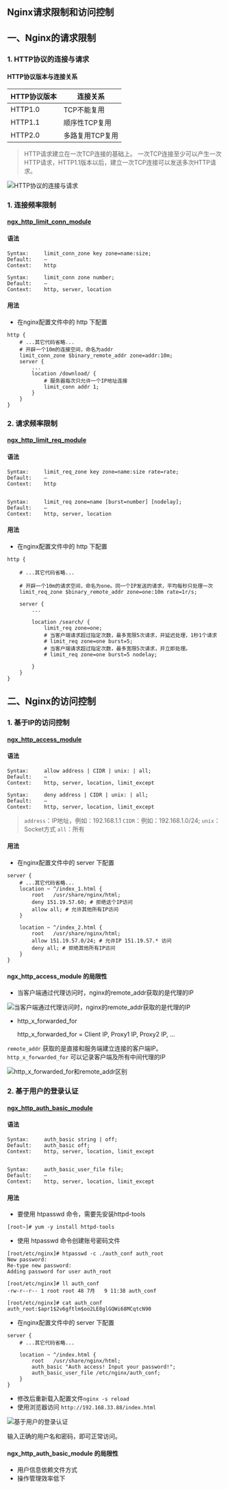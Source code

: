 Nginx请求限制和访问控制
---

## 一、Nginx的请求限制

### 1. HTTP协议的连接与请求


#### HTTP协议版本与连接关系


HTTP协议版本|连接关系
-|-
 HTTP1.0|TCP不能复用
 HTTP1.1|顺序性TCP复用
 HTTP2.0|多路复用TCP复用

> HTTP请求建立在一次TCP连接的基础上。
> 一次TCP连接至少可以产生一次HTTP请求，HTTP1.1版本以后，建立一次TCP连接可以发送多次HTTP请求。

![HTTP协议的连接与请求](http://md.ws65535.top/xsj/2018_7_9_2018-07-09_174028.jpg)
 
### 1. 连接频率限制

#### **[ngx_http_limit_conn_module](http://nginx.org/en/docs/http/ngx_http_limit_conn_module.html)**

#### **语法**

	Syntax:		limit_conn_zone key zone=name:size;
	Default:	—
	Context:	http

	Syntax:		limit_conn zone number;
	Default:	—
	Context:	http, server, location


#### **用法**

* 在nginx配置文件中的 http 下配置

```nginxconf
http {
    # ...其它代码省略...
	# 开辟一个10m的连接空间，命名为addr
	limit_conn_zone $binary_remote_addr zone=addr:10m;
    server {
        ...
        location /download/ {
			# 服务器每次只允许一个IP地址连接
            limit_conn addr 1;
        }
	}
}
```

### 2. 请求频率限制

#### **[ngx_http_limit_req_module](http://nginx.org/en/docs/http/ngx_http_limit_req_module.html)**

#### **语法**

	Syntax:		limit_req_zone key zone=name:size rate=rate;
	Default:	—
	Context:	http
	
	
	Syntax:		limit_req zone=name [burst=number] [nodelay];
	Default:	—
	Context:	http, server, location

#### **用法**

* 在nginx配置文件中的 http 下配置
```nginxconf
http {

	# ...其它代码省略...
	
	# 开辟一个10m的请求空间，命名为one。同一个IP发送的请求，平均每秒只处理一次
    limit_req_zone $binary_remote_addr zone=one:10m rate=1r/s;
	
    server {
   	 	...

		location /search/ {
			limit_req zone=one;
			# 当客户端请求超过指定次数，最多宽限5次请求，并延迟处理，1秒1个请求
			# limit_req zone=one burst=5;
			# 当客户端请求超过指定次数，最多宽限5次请求，并立即处理。
			# limit_req zone=one burst=5 nodelay;

		}
	}
}
```

## 二、Nginx的访问控制

### 1. 基于IP的访问控制

#### [ngx_http_access_module](http://nginx.org/en/docs/http/ngx_http_access_module.html)

#### **语法**

	Syntax:		allow address | CIDR | unix: | all;
	Default:	—
	Context:	http, server, location, limit_except
	
	Syntax:		deny address | CIDR | unix: | all;
	Default:	—
	Context:	http, server, location, limit_except

> `address`：IP地址，例如：192.168.1.1
> `CIDR`：例如：192.168.1.0/24;
> `unix`：Socket方式
> `all`：所有

#### **用法**

* 在nginx配置文件中的 server 下配置
```nginxconf
server {
    # ...其它代码省略...
    location ~ ^/index_1.html {
        root   /usr/share/nginx/html;
        deny 151.19.57.60; # 拒绝这个IP访问
        allow all; # 允许其他所有IP访问
    }

    location ~ ^/index_2.html {
        root   /usr/share/nginx/html;
        allow 151.19.57.0/24; # 允许IP 151.19.57.* 访问
        deny all; # 拒绝其他所有IP访问
    }
}
```

#### **ngx_http_access_module 的局限性**

* 当客户端通过代理访问时，nginx的remote_addr获取的是代理的IP

![当客户端通过代理访问时，nginx的remote_addr获取的是代理的IP](http://md.ws65535.top/xsj/2018_7_9_2018-07-09_190309.jpg)

* http_x_forwarded_for

	http_x_forwarded_for = Client IP, Proxy1 IP, Proxy2 IP, ...

`remote_addr` 获取的是直接和服务端建立连接的客户端IP。
`http_x_forwarded_for` 可以记录客户端及所有中间代理的IP

![http_x_forwarded_for和remote_addr区别](http://md.ws65535.top/xsj/2018_7_9_2018-07-09_190639.jpg)

### 2. 基于用户的登录认证

#### [ngx_http_auth_basic_module](http://nginx.org/en/docs/http/ngx_http_access_module.html)


#### **语法**

	Syntax:		auth_basic string | off;
	Default:	auth_basic off;
	Context:	http, server, location, limit_except


	Syntax:		auth_basic_user_file file;
	Default:	—
	Context:	http, server, location, limit_except

#### **用法**

* 要使用 htpasswd 命令，需要先安装httpd-tools
```
[root~]# yum -y install httpd-tools
```

* 使用 htpasswd 命令创建账号密码文件
```shell
[root/etc/nginx]# htpasswd -c ./auth_conf auth_root
New password:
Re-type new password:
Adding password for user auth_root

[root/etc/nginx]# ll auth_conf
-rw-r--r-- 1 root root 48 7月   9 11:38 auth_conf

[root/etc/nginx]# cat auth_conf
auth_root:$apr1$2v6gftlm$oo2LE8glGQWi68MCqtcN90
```

* 在nginx配置文件中的 server 下配置
```nginxconf
server {
    # ...其它代码省略...
	
    location ~ ^/index.html {
        root   /usr/share/nginx/html;
        auth_basic "Auth access! Input your password!";
		auth_basic_user_file /etc/nginx/auth_conf;
    }
}
```

* 修改后重新载入配置文件`nginx -s reload`
* 使用浏览器访问 `http://192.168.33.88/index.html`

![基于用户的登录认证](http://md.ws65535.top/xsj/2018_7_9_2018-07-09_194739.jpg)

输入正确的用户名和密码，即可正常访问。

#### **ngx_http_auth_basic_module 的局限性**

* 用户信息依赖文件方式
* 操作管理效率低下
